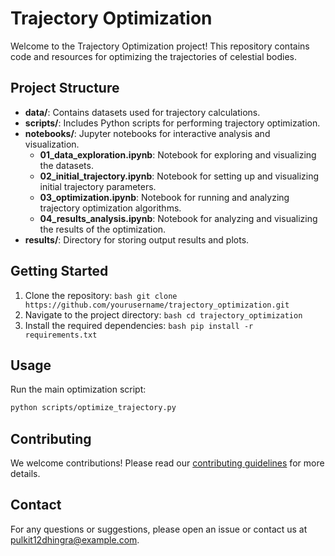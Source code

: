 # Trajectory Optimization

Welcome to the Trajectory Optimization project! This repository contains code and resources for optimizing the trajectories of celestial bodies.

## Project Structure

- **data/**: Contains datasets used for trajectory calculations.
- **scripts/**: Includes Python scripts for performing trajectory optimization.
- **notebooks/**: Jupyter notebooks for interactive analysis and visualization.
    - **01_data_exploration.ipynb**: Notebook for exploring and visualizing the datasets.
    - **02_initial_trajectory.ipynb**: Notebook for setting up and visualizing initial trajectory parameters.
    - **03_optimization.ipynb**: Notebook for running and analyzing trajectory optimization algorithms.
    - **04_results_analysis.ipynb**: Notebook for analyzing and visualizing the results of the optimization.
- **results/**: Directory for storing output results and plots.

## Getting Started

1. Clone the repository:
        ```bash
        git clone https://github.com/yourusername/trajectory_optimization.git
        ```
2. Navigate to the project directory:
        ```bash
        cd trajectory_optimization
        ```
3. Install the required dependencies:
        ```bash
        pip install -r requirements.txt
        ```

## Usage

Run the main optimization script:
```bash
python scripts/optimize_trajectory.py
```

## Contributing

We welcome contributions! Please read our [contributing guidelines](CONTRIBUTING.md) for more details.

## Contact

For any questions or suggestions, please open an issue or contact us at [pulkit12dhingra@example.com](mailto:pulkit12dhingra@example.com).


